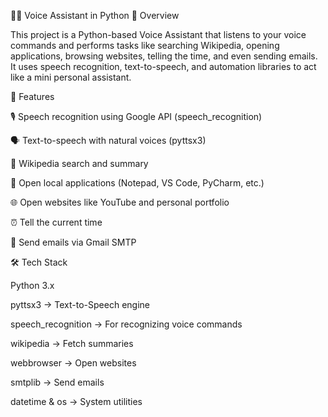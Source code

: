🧑‍💻 Voice Assistant in Python
📌 Overview

This project is a Python-based Voice Assistant that listens to your voice commands and performs tasks like searching Wikipedia, opening applications, browsing websites, telling the time, and even sending emails. It uses speech recognition, text-to-speech, and automation libraries to act like a mini personal assistant.

🚀 Features

🎙️ Speech recognition using Google API (speech_recognition)

🗣️ Text-to-speech with natural voices (pyttsx3)

📖 Wikipedia search and summary

📂 Open local applications (Notepad, VS Code, PyCharm, etc.)

🌐 Open websites like YouTube and personal portfolio

⏰ Tell the current time

📧 Send emails via Gmail SMTP

🛠️ Tech Stack

Python 3.x

pyttsx3 → Text-to-Speech engine

speech_recognition → For recognizing voice commands

wikipedia → Fetch summaries

webbrowser → Open websites

smtplib → Send emails

datetime & os → System utilities
